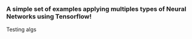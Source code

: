 ### A simple set of examples applying multiples types of Neural Networks using Tensorflow!

Testing algs
